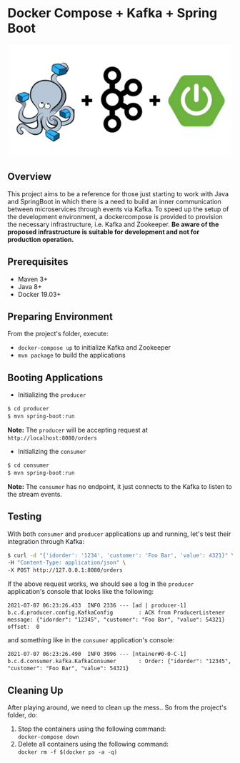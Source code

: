 # Docker Compose + Kafka + Spring Boot
![background](./assets/background.jpg)

## Overview
This project aims to be a reference for those just starting to work with Java and SpringBoot in which there is a need to build an inner communication between microservices through events via Kafka. To speed up the setup of the development environment, a dockercompose is provided to provision the necessary infrastructure, i.e. Kafka and Zookeeper. **Be aware of the proposed infrastructure is suitable for development and not for production operation.**
## Prerequisites

- Maven 3+
- Java 8+
- Docker 19.03+ 


## Preparing Environment

From the project's folder, execute:
- `docker-compose up` to initialize Kafka and Zookeeper
- `mvn package` to build the applications


## Booting Applications

- Initializing the `producer`
````bash
$ cd producer
$ mvn spring-boot:run
````
**Note:** The `producer` will be accepting request at `http://localhost:8080/orders`


- Initializing the `consumer`
````bash
$ cd consumer
$ mvn spring-boot:run
````
**Note:** The `consumer` has no endpoint, it just connects to the Kafka to listen to the stream events.


## Testing 

With both `consumer` and `producer` applications up and running, let's test their integration through Kafka:
````bash
$ curl -d "{'idorder': '1234', 'customer': 'Foo Bar', 'value': 4321}" \
-H "Content-Type: application/json" \
-X POST http://127.0.0.1:8080/orders
````

If the above request works, we should see a log in the `producer` application's console that looks like the following:
````
2021-07-07 06:23:26.433  INFO 2336 --- [ad | producer-1] b.c.d.producer.config.KafkaConfig        : ACK from ProducerListener message: {"idorder": "12345", "customer": "Foo Bar", "value": 54321} offset:  0
````
and something like in the `consumer` application's console:
````
2021-07-07 06:23:26.490  INFO 3996 --- [ntainer#0-0-C-1] b.c.d.consumer.kafka.KafkaConsumer       : Order: {"idorder": "12345", "customer": "Foo Bar", "value": 54321}
````


## Cleaning Up
After playing around, we need to clean up the mess.. So from the project's folder, do:
<ol>
<li>Stop the containers using the following command:</li>
  <code>docker-compose down</code>
<li>Delete all containers using the following command:</li>
  <code>docker rm -f $(docker ps -a -q)</code>
</ol> 
